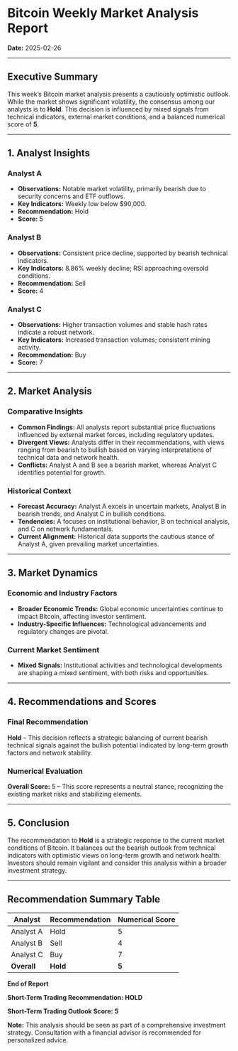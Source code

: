 # Bitcoin Weekly Market Analysis Report
**Date:** 2025-02-26

---

## Executive Summary
This week’s Bitcoin market analysis presents a cautiously optimistic outlook. While the market shows significant volatility, the consensus among our analysts is to **Hold**. This decision is influenced by mixed signals from technical indicators, external market conditions, and a balanced numerical score of **5**.

---

## 1. Analyst Insights

### Analyst A
- **Observations:** Notable market volatility, primarily bearish due to security concerns and ETF outflows.
- **Key Indicators:** Weekly low below $90,000.
- **Recommendation:** Hold
- **Score:** 5

### Analyst B
- **Observations:** Consistent price decline, supported by bearish technical indicators.
- **Key Indicators:** 8.86% weekly decline; RSI approaching oversold conditions.
- **Recommendation:** Sell
- **Score:** 4

### Analyst C
- **Observations:** Higher transaction volumes and stable hash rates indicate a robust network.
- **Key Indicators:** Increased transaction volumes; consistent mining activity.
- **Recommendation:** Buy
- **Score:** 7

---

## 2. Market Analysis

### Comparative Insights
- **Common Findings:** All analysts report substantial price fluctuations influenced by external market forces, including regulatory updates.
- **Divergent Views:** Analysts differ in their recommendations, with views ranging from bearish to bullish based on varying interpretations of technical data and network health.
- **Conflicts:** Analyst A and B see a bearish market, whereas Analyst C identifies potential for growth.

### Historical Context
- **Forecast Accuracy:** Analyst A excels in uncertain markets, Analyst B in bearish trends, and Analyst C in bullish conditions.
- **Tendencies:** A focuses on institutional behavior, B on technical analysis, and C on network fundamentals.
- **Current Alignment:** Historical data supports the cautious stance of Analyst A, given prevailing market uncertainties.

---

## 3. Market Dynamics

### Economic and Industry Factors
- **Broader Economic Trends:** Global economic uncertainties continue to impact Bitcoin, affecting investor sentiment.
- **Industry-Specific Influences:** Technological advancements and regulatory changes are pivotal.

### Current Market Sentiment
- **Mixed Signals:** Institutional activities and technological developments are shaping a mixed sentiment, with both risks and opportunities.

---

## 4. Recommendations and Scores

### Final Recommendation
**Hold** – This decision reflects a strategic balancing of current bearish technical signals against the bullish potential indicated by long-term growth factors and network stability.

### Numerical Evaluation
**Overall Score:** 5 – This score represents a neutral stance, recognizing the existing market risks and stabilizing elements.

---

## 5. Conclusion
The recommendation to **Hold** is a strategic response to the current market conditions of Bitcoin. It balances out the bearish outlook from technical indicators with optimistic views on long-term growth and network health. Investors should remain vigilant and consider this analysis within a broader investment strategy.

---

## Recommendation Summary Table

| Analyst     | Recommendation | Numerical Score |
|-------------|----------------|-----------------|
| Analyst A   | Hold           | 5               |
| Analyst B   | Sell           | 4               |
| Analyst C   | Buy            | 7               |
| **Overall** | **Hold**       | **5**           |

**End of Report**

**Short-Term Trading Recommendation:** **HOLD**

**Short-Term Trading Outlook Score:** **5**

**Note:** This analysis should be seen as part of a comprehensive investment strategy. Consultation with a financial advisor is recommended for personalized advice.